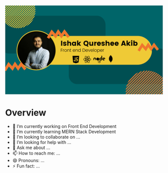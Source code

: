 
![The San Juan Mountains are beautiful!](https://raw.githubusercontent.com/IshakQuresheeAkib/IshakQuresheeAkib/main/images/github-cover.png "San Juan Mountains")

# Overview

- 🔭 I’m currently working on Front End Development
- 🌱 I’m currently learning MERN Stack Development
- 👯 I’m looking to collaborate on ...
- 🤔 I’m looking for help with ...
- 💬 Ask me about ...
- 📫 How to reach me: ...
- 😄 Pronouns: ...
- ⚡ Fun fact: ...


